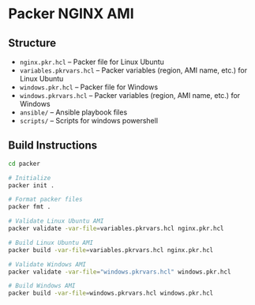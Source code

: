 # Packer NGINX AMI

## Structure
- `nginx.pkr.hcl` – Packer file for Linux Ubuntu
- `variables.pkrvars.hcl` – Packer variables (region, AMI name, etc.) for Linux Ubuntu
- `windows.pkr.hcl` – Packer file for Windows
- `windows.pkrvars.hcl` – Packer variables (region, AMI name, etc.) for Windows
- `ansible/` – Ansible playbook files
- `scripts/` – Scripts for windows powershell

## Build Instructions

```bash
cd packer

# Initialize
packer init .

# Format packer files
packer fmt .

# Validate Linux Ubuntu AMI
packer validate -var-file=variables.pkrvars.hcl nginx.pkr.hcl

# Build Linux Ubuntu AMI
packer build -var-file=variables.pkrvars.hcl nginx.pkr.hcl

# Validate Windows AMI
packer validate -var-file="windows.pkrvars.hcl" windows.pkr.hcl

# Build Windows AMI
packer build -var-file=windows.pkrvars.hcl windows.pkr.hcl
```
